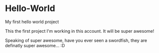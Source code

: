 # Hello-World
My first hello world project

This the first project I'm working in this account. It will be super awesome!

Speaking of super awesome, have you ever seen a swordfish, they are definatly super awesome... :D 

